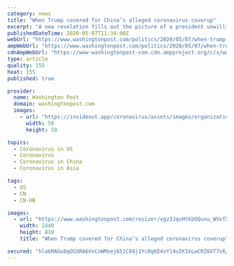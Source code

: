 ```yaml
---
category: news
title: "When Trump covered for China’s alleged coronavirus coverup"
excerpt: "A new revelation fills out the picture of a president unwilling to call out China in the early days of the outbreak."
publishedDateTime: 2020-05-07T11:34:00Z
webUrl: "https://www.washingtonpost.com/politics/2020/05/07/when-trump-covered-chinas-alleged-coronavirus-coverup/"
ampWebUrl: "https://www.washingtonpost.com/politics/2020/05/07/when-trump-covered-chinas-alleged-coronavirus-coverup/?outputType=amp"
cdnAmpWebUrl: "https://www-washingtonpost-com.cdn.ampproject.org/c/s/www.washingtonpost.com/politics/2020/05/07/when-trump-covered-chinas-alleged-coronavirus-coverup/?outputType=amp"
type: article
quality: 155
heat: 155
published: true

provider:
  name: Washington Post
  domain: washingtonpost.com
  images:
    - url: "https://insideout.app/coronavirus/assets/images/organizations/washingtonpost.com-50x50.jpg"
      width: 50
      height: 50

topics:
  - Coronavirus in US
  - Coronavirus
  - Coronavirus in China
  - Coronavirus in Asia

tags:
  - US
  - CN
  - CN-HB

images:
  - url: "https://www.washingtonpost.com/resizer/xgz3JqvHtkbOQuxu_WVxfXa_rQw=/1440x0/smart/d1i4t8bqe7zgj6.cloudfront.net/04-03-2020/t_c14d1b1499c9464191d86f7ca6f09ee6_name_56135b86_6ae5_11ea_b199_3a9799c54512_scaled.jpg"
    width: 1440
    height: 810
    title: "When Trump covered for China’s alleged coronavirus coverup"

secured: "hlakMAGo8qOSXRA6VvCnWMxej651C04j1YcRqKE4vY14uIK1kLwCRZ6XT7v6/mM8VRVdkFPlzqsKnmr/TfLym8SGHV/o7A/nn9zC7mOaVo+0l9uZUTgAxXPrzR1q4Oejx6j38uEpHQKXzUf4+mQsBwkVJwQuLZwTPjXinb1JPu66lo8rXKit5NDidm0scrqASJIIwfjnUYZMcLYxtbOw1Hd+Ge8vDyGf+SCv4u+zJDsQJfuQaPUlCEOc0bHqPp59SlnCj7Se5WHgjad2vKuF8QLbtnQcimiG3v44BB5r6h0bmgaYe/9i4gb4C7kCa6WcfWxJyI7dqOZNAwrkLK4KaRHJiHJhrZml79XNibFlkfF0hZ7kSUlP2qPAT/YOo8oAdvtenVKGSeIuR0Qp9wFj6Z6LIWR+qZW5ftqUkk52rm2FfS6Zmrn3nShLcvLZfrrLbllp/GjKGSAYnurYpx7uofFpiBD8me1T5GC6FwS+sp0=;mD9Ej4o5JnF5H/BZhWsOEQ=="
---
```


